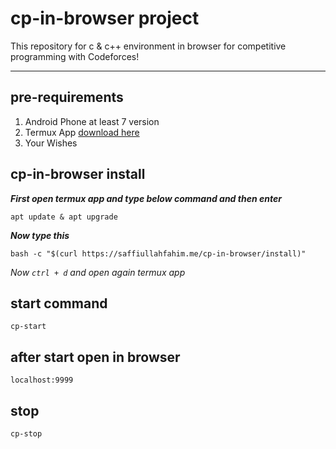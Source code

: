 # cp-in-browser project
This repository for c & c++ environment in browser for competitive programming with Codeforces!
___

## pre-requirements
1. Android Phone at least 7 version
2. Termux App [download here](https://github.com/termux/termux-app/releases/download/v0.118.0/termux-app_v0.118.0+github-debug_universal.apk)
3. Your Wishes

## cp-in-browser install

***First open termux app and type below command and then enter***

```
apt update & apt upgrade
```

***Now type this***
```
bash -c "$(curl https://saffiullahfahim.me/cp-in-browser/install)"
```

*Now `ctrl + d` and open again termux app*

## start command
```
cp-start
```

## after start open in browser
```
localhost:9999
```

## stop
```
cp-stop
```
